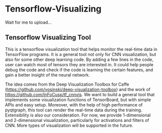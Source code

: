 # Tensorflow-Visualizing
Wait for me to upload...
## Tensorflow Visualizing Tool
This is a tensorflow visualization tool that helps monitor the real-time data in TensorFlow programs. It is a general tool not only for CNN visualization, but also for some other deep learning code. By adding a few lines in the code, user can watch most of tensors they are interested in. It could help people debug the code and check if the code is learning the certain features, and gain a better insight of the neural network. 

The idea comes from the Deep Visualization Toolbox for Caffe (https://github.com/yosinski/deep-visualization-toolbox) and  the work of https://github.com/InFoCusp/tf_cnnvis. We want to build a general tool that implements some visualization functions of TensorBoard, but with simple APIs and easy setup. Moreover, with the help of high performance of pyqtgraph, this tool can render the real-time data during the training. 
Extensibility is also our consideration. For now, we provide 1-dimensional and 2-dimensional visualization, particularly for activations and filters of CNN. More types of visualization will be supported in the future.
